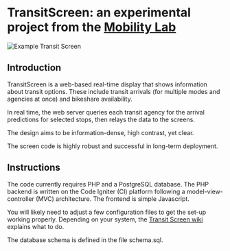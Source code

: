 # TransitScreen: an experimental project from the [Mobility Lab](http://mobilitylab.org) 

![Example Transit Screen](http://images.greatergreaterwashington.org/images/201201/051058-1.png)

## Introduction

TransitScreen is a web-based real-time display that shows information about transit options. 
These include transit arrivals (for multiple modes and agencies at once) and 
bikeshare availability. 

In real time, the web server queries each transit agency for the arrival predictions 
for selected stops, then relays the data to the screens. 

The design aims to be information-dense, high contrast, yet clear.

The screen code is highly robust and successful in long-term deployment.

## Instructions

The code currently requires PHP and a PostgreSQL database. The PHP backend is written on the Code Igniter (CI) platform following a model-view-controller (MVC) architecture. The frontend is simple Javascript.

You will likely need to adjust a few configuration files to get the set-up working properly. Depending on your system, the [Transit Screen wiki](https://github.com/MobilityLab/TransitScreen/wiki) explains what to do.

The database schema is defined in the file schema.sql.
